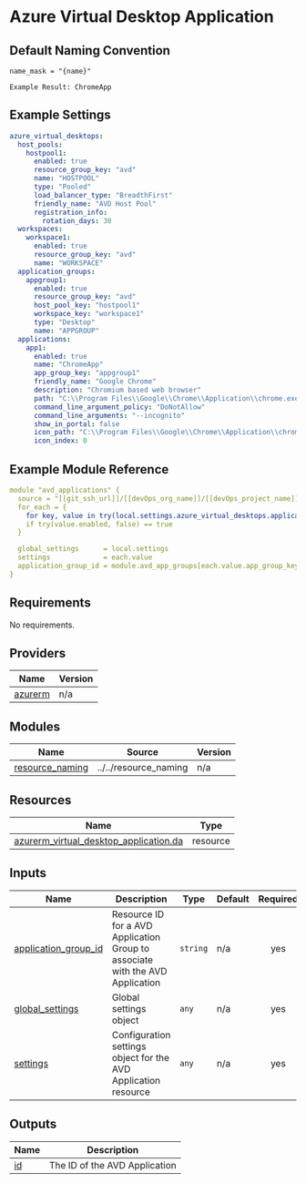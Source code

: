 # Azure Virtual Desktop Application

## Default Naming Convention
```
name_mask = "{name}"

Example Result: ChromeApp
```

## Example Settings
```yaml
azure_virtual_desktops:
  host_pools:
    hostpool1:
      enabled: true
      resource_group_key: "avd"
      name: "HOSTPOOL"
      type: "Pooled"
      load_balancer_type: "BreadthFirst"
      friendly_name: "AVD Host Pool"
      registration_info:
        rotation_days: 30
  workspaces:
    workspace1:
      enabled: true
      resource_group_key: "avd"
      name: "WORKSPACE"
  application_groups:
    appgroup1:
      enabled: true
      resource_group_key: "avd"
      host_pool_key: "hostpool1"
      workspace_key: "workspace1"
      type: "Desktop"
      name: "APPGROUP"
  applications:
    app1:
      enabled: true
      name: "ChromeApp"
      app_group_key: "appgroup1"
      friendly_name: "Google Chrome"
      description: "Chromium based web browser"
      path: "C:\\Program Files\\Google\\Chrome\\Application\\chrome.exe"
      command_line_argument_policy: "DoNotAllow"
      command_line_arguments: "--incognito"
      show_in_portal: false
      icon_path: "C:\\Program Files\\Google\\Chrome\\Application\\chrome.exe"
      icon_index: 0

```

## Example Module Reference

```yaml
module "avd_applications" {
  source = "[[git_ssh_url]]/[[devOps_org_name]]/[[devOps_project_name]]/[[devOps_repo_name]]//modules/compute/avd_applications"
  for_each = {
    for key, value in try(local.settings.azure_virtual_desktops.applications, {}) : key => value
    if try(value.enabled, false) == true
  }

  global_settings      = local.settings
  settings             = each.value
  application_group_id = module.avd_app_groups[each.value.app_group_key].id
}
```

<!-- BEGIN_TF_DOCS -->
## Requirements

No requirements.

## Providers

| Name | Version |
|------|---------|
| <a name="provider_azurerm"></a> [azurerm](#provider\_azurerm) | n/a |

## Modules

| Name | Source | Version |
|------|--------|---------|
| <a name="module_resource_naming"></a> [resource\_naming](#module\_resource\_naming) | ../../resource_naming | n/a |

## Resources

| Name | Type |
|------|------|
| [azurerm_virtual_desktop_application.da](https://registry.terraform.io/providers/hashicorp/azurerm/latest/docs/resources/virtual_desktop_application) | resource |

## Inputs

| Name | Description | Type | Default | Required |
|------|-------------|------|---------|:--------:|
| <a name="input_application_group_id"></a> [application\_group\_id](#input\_application\_group\_id) | Resource ID for a AVD Application Group to associate with the AVD Application | `string` | n/a | yes |
| <a name="input_global_settings"></a> [global\_settings](#input\_global\_settings) | Global settings object | `any` | n/a | yes |
| <a name="input_settings"></a> [settings](#input\_settings) | Configuration settings object for the AVD Application resource | `any` | n/a | yes |

## Outputs

| Name | Description |
|------|-------------|
| <a name="output_id"></a> [id](#output\_id) | The ID of the AVD Application |
<!-- END_TF_DOCS -->
